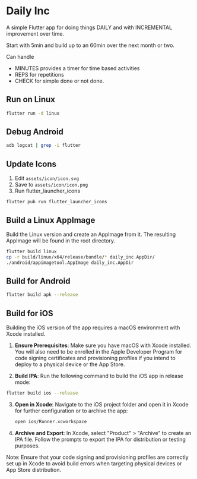 # Daily Inc

A simple Flutter app for doing things DAILY and with INCREMENTAL improvement over time. 

Start with 5min and build up to an 60min over the next month or two. 

Can handle 
- MINUTES provides a timer for time based activities
- REPS for repetitions 
- CHECK for simple done or not done. 

## Run on Linux

```bash
flutter run -d linux
```

## Debug Android

```bash
adb logcat | grep -i flutter
```

## Update Icons

1. Edit `assets/icon/icon.svg`
2. Save to `assets/icon/icon.png`
3. Run flutter_launcher_icons

```
flutter pub run flutter_launcher_icons
```

## Build a Linux AppImage

Build the Linux version and create an AppImage from it. The resulting AppImage will be found in the root directory.

```bash
flutter build linux
cp -r build/linux/x64/release/bundle/* daily_inc.AppDir/
./android/appimagetool.AppImage daily_inc.AppDir
```


## Build for Android
```bash
flutter build apk --release
```


## Build for iOS

Building the iOS version of the app requires a macOS environment with Xcode installed.

1. **Ensure Prerequisites**: Make sure you have macOS with Xcode installed. You will also need to be enrolled in the Apple Developer Program for code signing certificates and provisioning profiles if you intend to deploy to a physical device or the App Store.

2. **Build IPA**: Run the following command to build the iOS app in release mode:
```bash
flutter build ios --release
```

3. **Open in Xcode**: Navigate to the iOS project folder and open it in Xcode for further configuration or to archive the app:
   ```bash
   open ios/Runner.xcworkspace
   ```

4. **Archive and Export**: In Xcode, select "Product" > "Archive" to create an IPA file. Follow the prompts to export the IPA for distribution or testing purposes.

Note: Ensure that your code signing and provisioning profiles are correctly set up in Xcode to avoid build errors when targeting physical devices or App Store distribution.
